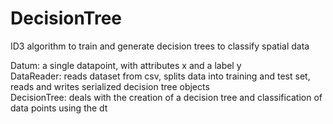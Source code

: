 # DecisionTree

ID3 algorithm to train and generate decision trees to classify spatial data  

Datum: a single datapoint, with attributes x and a label y  
DataReader: reads dataset from csv, splits data into training and test set, reads and writes serialized decision tree objects  
DecisionTree: deals with the creation of a decision tree and classification of data points using the dt  
